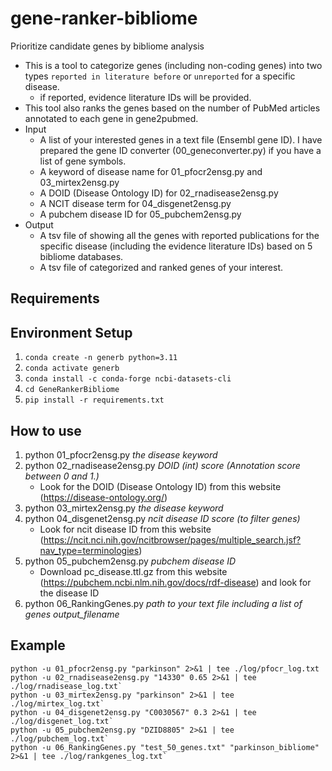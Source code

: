 # gene-ranker-bibliome
Prioritize candidate genes by bibliome analysis
- This is a tool to categorize genes (including non-coding genes) into two types `reported in literature before` or `unreported` for a specific disease. 
    - if reported, evidence literature IDs will be provided. 
- This tool also ranks the genes based on the number of PubMed articles annotated to each gene in gene2pubmed.
- Input
    - A list of your interested genes in a text file (Ensembl gene ID). I have prepared the gene ID converter (00_geneconverter.py) if you have a list of gene symbols.
    - A keyword of disease name for 01_pfocr2ensg.py and 03_mirtex2ensg.py
    - A DOID (Disease Ontology ID) for 02_rnadisease2ensg.py
    - A NCIT disease term for 04_disgenet2ensg.py
    - A pubchem disease ID for 05_pubchem2ensg.py
- Output
    - A tsv file of showing all the genes with reported publications for the specific disease (including the evidence literature IDs) based on 5 bibliome databases.
    - A tsv file of categorized and ranked genes of your interest.

## Requirements


## Environment Setup
1. `conda create -n generb python=3.11`
2. `conda activate generb`
3. `conda install -c conda-forge ncbi-datasets-cli`
3. `cd GeneRankerBibliome`
4. `pip install -r requirements.txt`


## How to use
1. python 01_pfocr2ensg.py *the disease keyword* 
2. python 02_rnadisease2ensg.py *DOID* *(int) score (Annotation score between 0 and 1.)*
    - Look for the DOID (Disease Ontology ID) from this website (https://disease-ontology.org/)
3. python 03_mirtex2ensg.py *the disease keyword*
4. python 04_disgenet2ensg.py *ncit disease ID* *score (to filter genes)*
    - Look for ncit disease ID from this website (https://ncit.nci.nih.gov/ncitbrowser/pages/multiple_search.jsf?nav_type=terminologies)
5. python 05_pubchem2ensg.py *pubchem disease ID*
    - Download pc_disease.ttl.gz from this website (https://pubchem.ncbi.nlm.nih.gov/docs/rdf-disease) and look for the disease ID
6. python 06_RankingGenes.py *path to your text file including a list of genes* *output_filename*



## Example 
```
python -u 01_pfocr2ensg.py "parkinson" 2>&1 | tee ./log/pfocr_log.txt
python -u 02_rnadisease2ensg.py "14330" 0.65 2>&1 | tee ./log/rnadisease_log.txt` 
python -u 03_mirtex2ensg.py "parkinson" 2>&1 | tee ./log/mirtex_log.txt`
python -u 04_disgenet2ensg.py "C0030567" 0.3 2>&1 | tee ./log/disgenet_log.txt`
python -u 05_pubchem2ensg.py "DZID8805" 2>&1 | tee ./log/pubchem_log.txt`
python -u 06_RankingGenes.py "test_50_genes.txt" "parkinson_bibliome" 2>&1 | tee ./log/rankgenes_log.txt`
```
